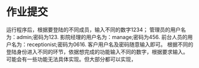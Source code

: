 # 作业提交
运行程序后，根据要登陆的不同成员，输入不同的数字1234；
管理员的用户名为：admin;密码为123.
影院经理的用户名为：manage;密码为456.
前台人员的用户名为：receptionist;密码为0616.
客户用户名及密码随意输入即可。
根据不同的登陆身份进入不同的环节，依据想完成的功能输入不同的数字，根据要求输入。
可能会有一些功能无法具体实现。但大部分都可以实现，
